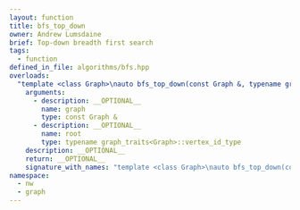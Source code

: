 ```yaml
---
layout: function
title: bfs_top_down
owner: Andrew Lumsdaine
brief: Top-down breadth first search
tags:
  - function
defined_in_file: algorithms/bfs.hpp
overloads:
  "template <class Graph>\nauto bfs_top_down(const Graph &, typename graph_traits<Graph>::vertex_id_type)":
    arguments:
      - description: __OPTIONAL__
        name: graph
        type: const Graph &
      - description: __OPTIONAL__
        name: root
        type: typename graph_traits<Graph>::vertex_id_type
    description: __OPTIONAL__
    return: __OPTIONAL__
    signature_with_names: "template <class Graph>\nauto bfs_top_down(const Graph & graph, typename graph_traits<Graph>::vertex_id_type root)"
namespace:
  - nw
  - graph
---
```

